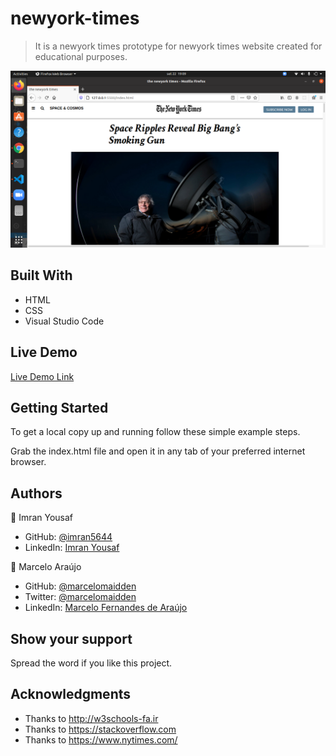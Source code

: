 # newyork-times

> It is a newyork times prototype for newyork times website created for educational purposes.

![screenshot](./images/screenshot.png)


## Built With

- HTML
- CSS
- Visual Studio Code

## Live Demo

[Live Demo Link](https://rawcdn.githack.com/marcelomaidden/newyorktimes_microverse/cc3bd1b43e22551f8cf8cec2f8e1733662effe8f/index.html)

## Getting Started

To get a local copy up and running follow these simple example steps.

Grab the index.html file and open it in any tab of your preferred internet browser.



## Authors

👤 Imran Yousaf

- GitHub: [@imran5644](https://github.com/imran5644)
- LinkedIn: [Imran Yousaf](https://www.linkedin.com/in/imran-yousaf-8777297b/)

👤 Marcelo Araújo

- GitHub: [@marcelomaidden](https://github.com/marcelomaidden)
- Twitter: [@marcelomaidden](https://twitter.com/marcelomaidden)
- LinkedIn: [Marcelo Fernandes de Araújo](https://www.linkedin.com/in/marcelo-fernandes-de-ara%C3%BAjo-56700a171/)



## Show your support

Spread the word if you like this project.

## Acknowledgments

- Thanks to http://w3schools-fa.ir
- Thanks to https://stackoverflow.com
- Thanks to https://www.nytimes.com/
